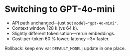 # Switching to GPT-4o-mini

* API path unchanged—just set `model="gpt-4o-mini"`.  
* Context window 128 k (vs 64 k).  
* Slightly different tokenisation—rerun embeddings.  
* Cost-per-token 60 % lower; latency ~3× faster.

Rollback: keep env var `DEFAULT_MODEL`; update in one place.
